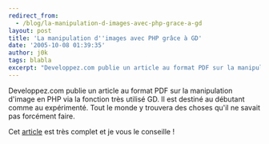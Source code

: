 ```yaml
---
redirect_from:
  - /blog/la-manipulation-d-images-avec-php-grace-a-gd
layout: post
title: 'La manipulation d''images avec PHP grâce à GD'
date: '2005-10-08 01:39:35'
author: j0k
tags: blabla
excerpt: "Developpez.com publie un article au format PDF sur la manipulation d'image en PHP via la fonction très utilisé GD.   Il est destiné au débutant comme au expérimenté. Tout le monde y trouvera des choses qu'il ne savait pas forcément faire.  \n  \nCet [article](http://mtodorovic.developpez.com/php/gd/) est très complet et je vous le conseille !"
---
```


Developpez.com publie un article au format PDF sur la manipulation d'image en PHP via la fonction très utilisé GD.   Il est destiné au débutant comme au expérimenté. Tout le monde y trouvera des choses qu'il ne savait pas forcément faire.

Cet [article](http://mtodorovic.developpez.com/php/gd/) est très complet et je vous le conseille !
